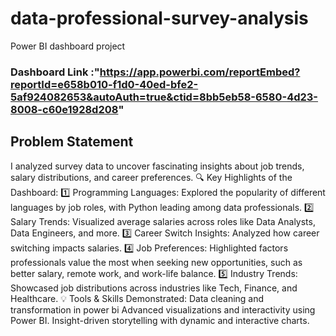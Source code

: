 # data-professional-survey-analysis
 Power BI dashboard project

### Dashboard Link :"https://app.powerbi.com/reportEmbed?reportId=e658b010-f1d0-40ed-bfe2-5af924082653&autoAuth=true&ctid=8bb5eb58-6580-4d23-8008-c60e1928d208"

## Problem Statement

I analyzed survey data to uncover fascinating insights about job trends, salary distributions, and career preferences.
🔍 Key Highlights of the Dashboard:
1️⃣ Programming Languages: Explored the popularity of different languages by job roles, with Python leading among data professionals.
2️⃣ Salary Trends: Visualized average salaries across roles like Data Analysts, Data Engineers, and more.
3️⃣ Career Switch Insights: Analyzed how career switching impacts salaries.
4️⃣ Job Preferences: Highlighted factors professionals value the most when seeking new opportunities, such as better salary, remote work, and work-life balance.
5️⃣ Industry Trends: Showcased job distributions across industries like Tech, Finance, and Healthcare.
💡 Tools & Skills Demonstrated:
Data cleaning and transformation in power bi 
Advanced visualizations and interactivity using Power BI.
Insight-driven storytelling with dynamic and interactive charts.
